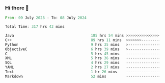 ### Hi there 👋

<!--
**luoxuanzao/luoxuanzao** is a ✨ _special_ ✨ repository because its `README.md` (this file) appears on your GitHub profile.

Here are some ideas to get you started:

- 🔭 I’m currently working on ...
- 🌱 I’m currently learning ...
- 👯 I’m looking to collaborate on ...
- 🤔 I’m looking for help with ...
- 💬 Ask me about ...
- 📫 How to reach me: ...
- 😄 Pronouns: ...
- ⚡ Fun fact: ...
-->

<!--START_SECTION:waka-->

```rust
From: 09 July 2023 - To: 08 July 2024

Total Time: 317 hrs 42 mins

Java                                   185 hrs 54 mins >>>>>>>>>>>>>>>----------   58.45 %
C++                                    89 hrs 11 mins  >>>>>>>------------------   28.05 %
Python                                 9 hrs 35 mins   >------------------------   03.01 %
ObjectiveC                             6 hrs 39 mins   >------------------------   02.10 %
C                                      5 hrs 45 mins   -------------------------   01.81 %
XML                                    5 hrs 36 mins   -------------------------   01.76 %
SQL                                    4 hrs 29 mins   -------------------------   01.41 %
YAML                                   2 hrs 27 mins   -------------------------   00.78 %
Text                                   1 hr 26 mins    -------------------------   00.45 %
Markdown                               52 mins         -------------------------   00.28 %
```

<!--END_SECTION:waka-->